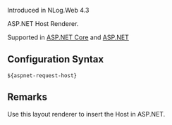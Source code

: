 Introduced in NLog.Web 4.3

ASP.NET Host Renderer. 

Supported in [ASP.NET Core](https://docs.microsoft.com/dotnet/api/microsoft.aspnetcore.http.httprequest.host) and [ASP.NET](https://docs.microsoft.com/en-us/dotnet/api/system.web.httprequest.userhostname?view=netframework-4.7.2)

## Configuration Syntax
```
${aspnet-request-host}
```

## Remarks
Use this layout renderer to insert the Host in ASP.NET.